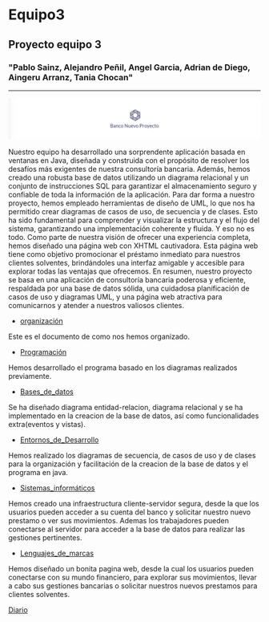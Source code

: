 # Equipo3

## Proyecto equipo 3 
### "Pablo Sainz, Alejandro Peñil, Angel Garcia, Adrian de Diego, Aingeru Arranz, Tania Chocan"

---

![logo](Imagenes/logo.png)

Nuestro equipo ha desarrollado una sorprendente aplicación basada en ventanas en Java, diseñada y construida con el propósito de resolver los desafíos más exigentes de nuestra consultoría bancaria. Además, hemos creado una robusta base de datos utilizando un diagrama relacional y un conjunto de instrucciones SQL para garantizar el almacenamiento seguro y confiable de toda la información de la aplicación. Para dar forma a nuestro proyecto, hemos empleado herramientas de diseño de UML, lo que nos ha permitido crear diagramas de casos de uso, de secuencia y de clases. Esto ha sido fundamental para comprender y visualizar la estructura y el flujo del sistema, garantizando una implementación coherente y fluida.
Y eso no es todo. Como parte de nuestra visión de ofrecer una experiencia completa, hemos diseñado una página web con XHTML cautivadora. Esta página web tiene como objetivo promocionar el préstamo inmediato para nuestros clientes solventes, brindándoles una interfaz amigable y accesible para explorar todas las ventajas que ofrecemos. En resumen, nuestro proyecto se basa en una aplicación de consultoría bancaria poderosa y eficiente, respaldada por una base de datos sólida, una cuidadosa planificación de casos de uso y diagramas UML, y una página web atractiva para comunicarnos y atender a nuestros valiosos clientes.

  - [organización](organización.md)

Este es el documento de como nos hemos organizado.

  - [Programación](programaci%C3%B3n.md)
  
Hemos desarrollado el programa basado en los diagramas realizados previamente.

  - [Bases_de_datos](Bases.md)

Se ha diseñado diagrama entidad-relacion, diagrama relacional y se ha implementado en la creacion de la base de datos, así como funcionalidades extra(eventos y vistas).

  - [Entornos_de_Desarrollo](Entornos.md)

Hemos realizado los diagramas de secuencia, de casos de uso y de clases para la organización y facilitación de la creacion de la base de datos y el programa en java.

  - [Sistemas_informáticos](Servidor.md)

Hemos creado una infraestructura cliente-servidor segura, desde la que los usuarios pueden acceder a su cuenta del banco y solicitar nuestro nuevo prestamo o ver sus movimientos. Ademas los trabajadores pueden conectarse al servidor para acceder a la base de datos para realizar las gestiones pertinentes.

  - [Lenguajes_de_marcas](Marcas.md)
  
Hemos diseñado un bonita pagina web, desde la cual los usuarios pueden conectarse con su mundo financiero, para explorar sus movimientos, llevar a cabo sus gestiones bancarias o solicitar nuestros nuevos prestamos para clientes solventes.

[Diario](Diario.md)
